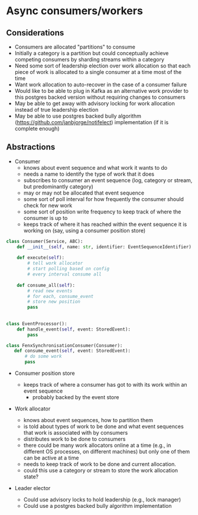 # Async consumers/workers

## Considerations
* Consumers are allocated "partitions" to consume
* Initially a category is a partition but could conceptually achieve competing 
  consumers by sharding streams within a category
* Need some sort of leadership election over work allocation so that each piece
  of work is allocated to a single consumer at a time most of the time
* Want work allocation to auto-recover in the case of a consumer failure
* Would like to be able to plug in Kafka as an alternative work provider to this
  postgres backed version without requiring changes to consumers
* May be able to get away with advisory locking for work allocation instead of
  true leadership election
* May be able to use postgres backed bully algorithm 
  (https://github.com/janbjorge/notifelect) implementation (if it is complete 
  enough)

## Abstractions

* Consumer
  * knows about event sequence and what work it wants to do 
  * needs a name to identify the type of work that it does
  * subscribes to consumer an event sequence (log, category or stream, but predominantly 
    category)
  * may or may not be allocated that event sequence
  * some sort of poll interval for how frequently the consumer should check for 
    new work
  * some sort of position write frequency to keep track of where the consumer 
    is up to
  * keeps track of where it has reached within the event sequence it is working 
    on (say, using a consumer position store)

```python
class Consumer(Service, ABC):
    def __init__(self, name: str, identifier: EventSequenceIdentifier):
    
    def execute(self):
        # tell work allocator
        # start polling based on config
        # every interval consume all
    
    def consume_all(self):
        # read new events
        # for each, consume_event
        # store new position
        pass
        
    
class EventProcessor():
    def handle_event(self, event: StoredEvent):
        pass

class FenxSynchronisationConsumer(Consumer):
   def consume_event(self, event: StoredEvent):
       # do some work
       pass
```


* Consumer position store
  * keeps track of where a consumer has got to with its work within an event 
    sequence
    * probably backed by the event store

* Work allocator
  * knows about event sequences, how to partition them
  * is told about types of work to be done and what event sequences that work 
    is associated with by consumers
  * distributes work to be done to consumers
  * there could be many work allocators online at a time (e.g., in different OS 
    processes, on different machines) but only one of them can be active at a 
    time
  * needs to keep track of work to be done and current allocation.
  * could this use a category or stream to store the work allocation state?

* Leader elector
  * Could use advisory locks to hold leadership (e.g., lock manager)
  * Could use a postgres backed bully algorithm implementation